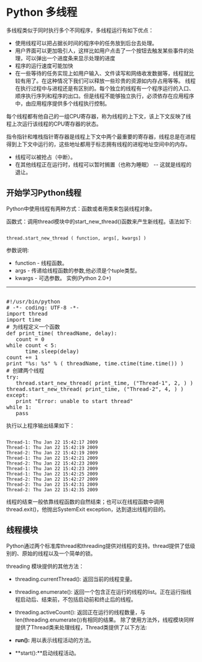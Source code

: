 Python 多线程
==========

 多线程类似于同时执行多个不同程序，多线程运行有如下优点：

  * 使用线程可以把占据长时间的程序中的任务放到后台去处理。
 * 用户界面可以更加吸引人，这样比如用户点击了一个按钮去触发某些事件的处理，可以弹出一个进度条来显示处理的进度
 * 程序的运行速度可能加快
 * 在一些等待的任务实现上如用户输入、文件读写和网络收发数据等，线程就比较有用了。在这种情况下我们可以释放一些珍贵的资源如内存占用等等。
  线程在执行过程中与进程还是有区别的。每个独立的线程有一个程序运行的入口、顺序执行序列和程序的出口。但是线程不能够独立执行，必须依存在应用程序中，由应用程序提供多个线程执行控制。 

 每个线程都有他自己的一组CPU寄存器，称为线程的上下文，该上下文反映了线程上次运行该线程的CPU寄存器的状态。 

指令指针和堆栈指针寄存器是线程上下文中两个最重要的寄存器，线程总是在进程得到上下文中运行的，这些地址都用于标志拥有线程的进程地址空间中的内存。 

  * 线程可以被抢占（中断）。
 * 在其他线程正在运行时，线程可以暂时搁置（也称为睡眠） -- 这就是线程的退让。 
    
 开始学习Python线程
------------

 Python中使用线程有两种方式：函数或者用类来包装线程对象。

 函数式：调用thread模块中的start\_new\_thread()函数来产生新线程。语法如下:

 
```

thread.start_new_thread ( function, args[, kwargs] )

```

 参数说明:

  * function - 线程函数。
 * args - 传递给线程函数的参数,他必须是个tuple类型。
 * kwargs - 可选参数。
   实例(Python 2.0+)
---------------

 <pre>

#!/usr/bin/python
# -*- coding: UTF-8 -*-
import thread
import time
# 为线程定义一个函数
def print_time( threadName, delay):
   count = 0
while count < 5:
      time.sleep(delay)
count += 1
print "%s: %s" % ( threadName, time.ctime(time.time()) )
# 创建两个线程
try:
   thread.start_new_thread( print_time, ("Thread-1", 2, ) )
thread.start_new_thread( print_time, ("Thread-2", 4, ) )
except:
   print "Error: unable to start thread"
while 1:
   pass
</pre>

  执行以上程序输出结果如下：

 
```

Thread-1: Thu Jan 22 15:42:17 2009
Thread-1: Thu Jan 22 15:42:19 2009
Thread-2: Thu Jan 22 15:42:19 2009
Thread-1: Thu Jan 22 15:42:21 2009
Thread-2: Thu Jan 22 15:42:23 2009
Thread-1: Thu Jan 22 15:42:23 2009
Thread-1: Thu Jan 22 15:42:25 2009
Thread-2: Thu Jan 22 15:42:27 2009
Thread-2: Thu Jan 22 15:42:31 2009
Thread-2: Thu Jan 22 15:42:35 2009

```

 线程的结束一般依靠线程函数的自然结束；也可以在线程函数中调用thread.exit()，他抛出SystemExit exception，达到退出线程的目的。 

  线程模块
----

 Python通过两个标准库thread和threading提供对线程的支持。thread提供了低级别的、原始的线程以及一个简单的锁。

 threading 模块提供的其他方法： 

  * threading.currentThread(): 返回当前的线程变量。 
 * threading.enumerate(): 返回一个包含正在运行的线程的list。正在运行指线程启动后、结束前，不包括启动前和终止后的线程。 
 * threading.activeCount(): 返回正在运行的线程数量，与len(threading.enumerate())有相同的结果。
  除了使用方法外，线程模块同样提供了Thread类来处理线程，Thread类提供了以下方法:

  * **run():** 用以表示线程活动的方法。
 * **start():**启动线程活动。